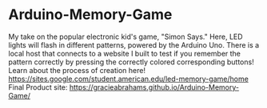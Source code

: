# Arduino-Memory-Game

My take on the popular electronic kid's game, "Simon Says." Here, LED lights will flash in different patterns, powered by the Arduino Uno. There is a local host that connects to a website I built to test if you remember the pattern correctly by pressing the correctly colored corresponding buttons! 
Learn about the process of creation here! https://sites.google.com/student.american.edu/led-memory-game/home 
Final Product site: https://gracieabrahams.github.io/Arduino-Memory-Game/
